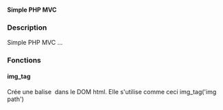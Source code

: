 #### Simple PHP MVC

### Description
 Simple PHP MVC ...

### Fonctions
  #### img_tag
   Crée une balise <img></img> dans le DOM html. 
   Elle s'utilise comme ceci img_tag('img path')
